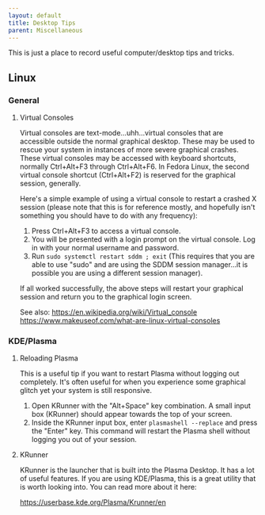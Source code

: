 ```yaml
---
layout: default
title: Desktop Tips
parent: Miscellaneous
---
```



This is just a place to record useful computer/desktop tips and tricks.

## Linux

### General

1.  Virtual Consoles

    Virtual consoles are text-mode…uhh…virtual consoles that are
    accessible outside the normal graphical desktop. These may be used
    to rescue your system in instances of more severe graphical crashes.
    These virtual consoles may be accessed with keyboard shortcuts,
    normally Ctrl+Alt+F3 through Ctrl+Alt+F6. In Fedora Linux, the
    second virtual console shortcut (Ctrl+Alt+F2) is reserved for the
    graphical session, generally.

    Here's a simple example of using a virtual console to restart a
    crashed X session (please note that this is for reference mostly,
    and hopefully isn't something you should have to do with any
    frequency):

    1.  Press Ctrl+Alt+F3 to access a virtual console.
    2.  You will be presented with a login prompt on the virtual
        console. Log in with your normal username and password.
    3.  Run `sudo systemctl restart sddm ; exit` (This requires that you
        are able to use "sudo" and are using the SDDM session manager…it
        is possible you are using a different session manager).

    If all worked successfully, the above steps will restart your
    graphical session and return you to the graphical login screen.

    See also: <https://en.wikipedia.org/wiki/Virtual_console>
    <https://www.makeuseof.com/what-are-linux-virtual-consoles>

### KDE/Plasma

1.  Reloading Plasma

    This is a useful tip if you want to restart Plasma without logging
    out completely. It's often useful for when you experience some
    graphical glitch yet your system is still responsive.

    1.  Open KRunner with the "Alt+Space" key combination. A small input
        box (KRunner) should appear towards the top of your screen.
    2.  Inside the KRunner input box, enter `plasmashell --replace` and
        press the "Enter" key. This command will restart the Plasma
        shell without logging you out of your session.

2.  KRunner

    KRunner is the launcher that is built into the Plasma Desktop. It
    has a lot of useful features. If you are using KDE/Plasma, this is a
    great utility that is worth looking into. You can read more about it
    here:

    <https://userbase.kde.org/Plasma/Krunner/en>
